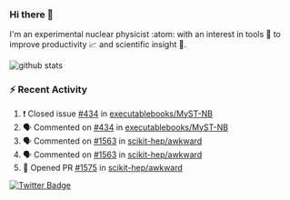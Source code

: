### Hi there 👋 

I'm an experimental nuclear physicist :atom: with an interest in tools :wrench: to improve productivity :chart_with_upwards_trend: and scientific insight :telescope:.

![github stats](https://github-readme-stats.vercel.app/api?username=agoose77&show_icons=true&hide_rank=true&hide_title=true&bg_color=30,e76445,904e95&text_color=efe3ec&icon_color=efe3ec)
<!--
**agoose77/agoose77** is a ✨ _special_ ✨ repository because its `README.md` (this file) appears on your GitHub profile.

Here are some ideas to get you started:

- 🔭 I’m currently working on ...
- 🌱 I’m currently learning ...
- 👯 I’m looking to collaborate on ...
- 🤔 I’m looking for help with ...
- 💬 Ask me about ...
- 📫 How to reach me: ...
- 😄 Pronouns: ...
- ⚡ Fun fact: ...
-->

### :zap: Recent Activity
<!--START_SECTION:activity-->
1. ❗️ Closed issue [#434](https://github.com/executablebooks/MyST-NB/issues/434) in [executablebooks/MyST-NB](https://github.com/executablebooks/MyST-NB)
2. 🗣 Commented on [#434](https://github.com/executablebooks/MyST-NB/issues/434) in [executablebooks/MyST-NB](https://github.com/executablebooks/MyST-NB)
3. 🗣 Commented on [#1563](https://github.com/scikit-hep/awkward/issues/1563) in [scikit-hep/awkward](https://github.com/scikit-hep/awkward)
4. 🗣 Commented on [#1563](https://github.com/scikit-hep/awkward/issues/1563) in [scikit-hep/awkward](https://github.com/scikit-hep/awkward)
5. 💪 Opened PR [#1575](https://github.com/scikit-hep/awkward/pull/1575) in [scikit-hep/awkward](https://github.com/scikit-hep/awkward)
<!--END_SECTION:activity-->


[![Twitter Badge](https://img.shields.io/twitter/follow/agoose77?style=flat-square&logo=Twitter&logoColor=white&color=cornflowerblue)](https://twitter.com/agoose77)

